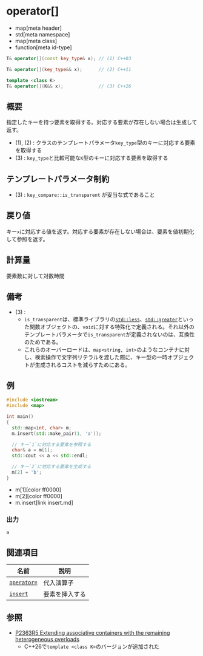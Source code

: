 # operator[]
* map[meta header]
* std[meta namespace]
* map[meta class]
* function[meta id-type]

```cpp
T& operator[](const key_type& x); // (1) C++03

T& operator[](key_type&& x);      // (2) C++11

template <class K>
T& operator[](K&& x);             // (3) C++26
```

## 概要
指定したキーを持つ要素を取得する。対応する要素が存在しない場合は生成して返す。

- (1), (2) : クラスのテンプレートパラメータ`key_type`型のキーに対応する要素を取得する
- (3) : `key_type`と比較可能な`K`型のキーに対応する要素を取得する


## テンプレートパラメータ制約
- (3) : `key_compare::is_transparent` が妥当な式であること


## 戻り値
キー`x`に対応する値を返す。対応する要素が存在しない場合は、要素を値初期化して参照を返す。


## 計算量
要素数に対して対数時間


## 備考
- (3) :
    - `is_transparent`は、標準ライブラリの[`std::less`](/reference/functional/less.md)、[`std::greater`](/reference/functional/greater.md)といった関数オブジェクトの、`void`に対する特殊化で定義される。それ以外のテンプレートパラメータで`is_transparent`が定義されないのは、互換性のためである。
    - これらのオーバーロードは、`map<string, int>`のようなコンテナに対し、検索操作で文字列リテラルを渡した際に、キー型の一時オブジェクトが生成されるコストを減らすためにある。


## 例
```cpp example
#include <iostream>
#include <map>

int main()
{
  std::map<int, char> m;
  m.insert(std::make_pair(1, 'a'));

  // キー`1`に対応する要素を参照する
  char& a = m[1];
  std::cout << a << std::endl;

  // キー`2`に対応する要素を生成する
  m[2] = 'b';
}
```
* m[1][color ff0000]
* m[2][color ff0000]
* m.insert[link insert.md]

### 出力
```
a
```

## 関連項目

| 名前 | 説明 |
|------------------------------------------------|-----------------------|
| [`operator=`](op_assign.md) | 代入演算子 |
| [`insert`](insert.md) | 要素を挿入する |


## 参照
- [P2363R5 Extending associative containers with the remaining heterogeneous overloads](http://open-std.org/jtc1/sc22/wg21/docs/papers/2023/p2363r5.html)
    - C++26で`template <class K>`のバージョンが追加された
